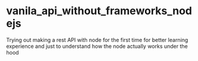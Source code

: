 # vanila_api_without_frameworks_nodejs
Trying out making a rest API with node for the first time for better learning experience and just to understand how the node actually works  under the hood

